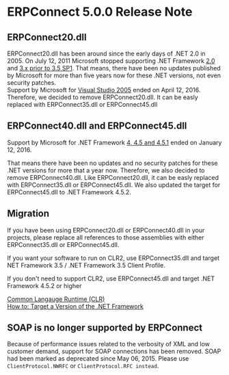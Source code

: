 # ERPConnect 5.0.0 Release Note

## ERPConnect20.dll

ERPConnect20.dll has been around since the early days of .NET 2.0 in 2005.
On July 12, 2011 Microsoft stopped supporting .NET Framework
[2.0](https://support.microsoft.com/en-us/lifecycle/search/?p1=8291) and 
[3.x prior to 3.5 SP1](https://support.microsoft.com/en-us/lifecycle/search/?p1=12292).
That means, there have been no updates published by Microsoft for more than five years now for these .NET versions, not even security patches.  
Support by Microsoft for
[Visual Studio 2005](https://blogs.msdn.microsoft.com/visualstudio/2016/03/11/support-ending-for-visual-studio-2005/)
ended on April 12, 2016.
Therefore, we decided to remove ERPConnect20.dll. It can be easly replaced with ERPConnect35.dll or ERPConnect45.dll

## ERPConnect40.dll and ERPConnect45.dll

Support by Microsoft  for .NET Framework
[4, 4.5 and 4.5.1](https://support.microsoft.com/en-us/lifecycle/search/?p1=14380)
ended on January 12, 2016.

That means there have been no updates and no security patches for these .NET versions for more that a year now.
Therefore, we also decided to remove ERPConnect40.dll. Like ERPConnect20.dll, it can be easly replaced with ERPConnect35.dll or ERPConnect45.dll.
We also updated the target for ERPConnect45.dll to .NET Framework 4.5.2.

## Migration

If you have been using ERPConnect20.dll or ERPConnect40.dll in your projects,
please replace all references to those assemblies with either ERPConnect35.dll or ERPConnect45.dll.

If you want your software to run on CLR2, use ERPConnect35.dll and target NET Framework 3.5 / .NET Framework 3.5 Client Profile.

If you don't need to support CLR2, use ERPConnect45.dll and target .NET Framework 4.5.2 or higher

[Common Langauge Runtime (CLR)](https://msdn.microsoft.com/en-us/library/8bs2ecf4.aspx)  
[How to: Target a Version of the .NET Framework](https://msdn.microsoft.com/en-us/library/bb398202.aspx)

## SOAP is no longer supported by ERPConnect

Because of performance issues related to the verbosity of XML and low customer demand, support for SOAP connections has been removed. SOAP had been marked as deprecated since May 06, 2015. Please use `ClientProtocol.NWRFC` or `ClientProtocol.RFC instead`.
